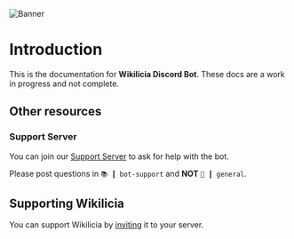 ![Banner](/images/wiki-banner.jpg)

# Introduction

This is the documentation for **Wikilicia Discord Bot**. These docs are a work in progress and not complete.

## Other resources

### Support Server

You can join our [Support Server](https://discord.gg/9vaNGRbWzT) to ask for help with the bot.

Please post questions in `📚 ┃ bot-support` and **NOT** `💬 ┃ general`.

## Supporting Wikilicia

You can support Wikilicia by [inviting](https://wikilicia.com) it to your server.

